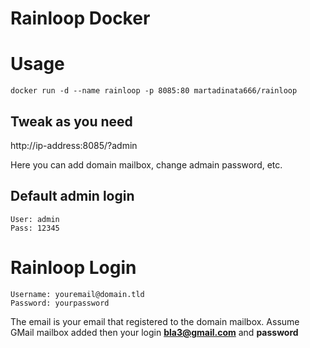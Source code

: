 # Rainloop Docker

# Usage
```
docker run -d --name rainloop -p 8085:80 martadinata666/rainloop
```

## Tweak as you need
http://ip-address:8085/?admin

Here you can add domain mailbox, change admain password, etc.

## Default admin login
```
User: admin
Pass: 12345
```
# Rainloop Login
```
Username: youremail@domain.tld
Password: yourpassword

```
The email is your email that registered to the domain mailbox. Assume GMail mailbox added then your login **bla3@gmail.com** and **password**
